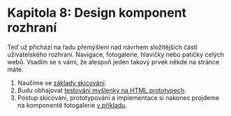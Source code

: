 # Kapitola 8: Design komponent rozhraní

Teď už přichází na řadu přemýšlení nad návrhem složitějších částí uživatelského rozhraní. Navigace, fotogalerie, hlavičky nebo patičky celých webů. Vsadím se s vámi, že alespoň jeden takový prvek někde na stránce máte.

1. Naučíme se [základy skicování](skicovani.md).
2. Budu obhajovat [testování myšlenky na HTML prototypech](html-prototypovani.md).
3. Postup skicování, prototypování a implementace si nakonec projdeme na komponentě fotogalerie [v příkladu](priklad-navrh-komponenty.md).



